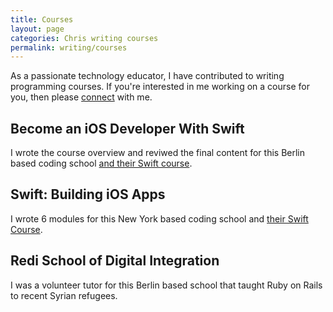 ```yaml
---
title: Courses
layout: page
categories: Chris writing courses
permalink: writing/courses
---
```


As a passionate technology educator, I have contributed to writing programming courses. If you're interested in me working on a course for you, then please [connect](/connect) with me.

## Become an iOS Developer With Swift

I wrote the course overview and reviwed the final content for this Berlin based coding school [and their Swift course](https://careerfoundry.com/en/courses/become-an-ios-developer).

## Swift: Building iOS Apps

I wrote 6 modules for this New York based coding school and [their Swift Course](https://flatironschool.com).

## Redi School of Digital Integration

I was a volunteer tutor for this Berlin based school that taught Ruby on Rails to recent Syrian refugees.
